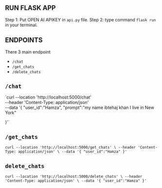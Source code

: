 RUN FLASK APP
--------------

Step 1: Put OPEN AI APIKEY in `api.py` file.
Step 2: type command `flask run` in your terminal.


ENDPOINTS
---------

There 3 main endpoint
- `/chat`
- `/get_chats`
- `/delete_chats`


`/chat`
---------

`curl --location 'http://localhost:5000/chat' \
--header 'Content-Type: application/json' \
--data '{
    "user_id":"Hamza",
    "prompt":"my name ibtehaj khan I live in New York"

}'`



`/get_chats`
-----------

`curl --location 'http://localhost:5000/get_chats' \
--header 'Content-Type: application/json' \
--data '{
    "user_id":"Hamza"
}'`

`delete_chats`
--------------

`curl --location 'http://localhost:5000/delete_chats' \
--header 'Content-Type: application/json' \
--data '{
    "user_id":"Hamza"
}'`
